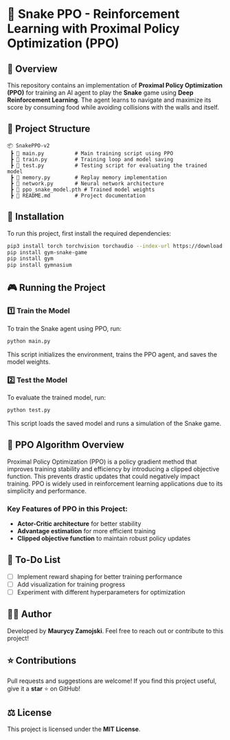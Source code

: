 # 🐍 Snake PPO - Reinforcement Learning with Proximal Policy Optimization (PPO)

## 📌 Overview
This repository contains an implementation of **Proximal Policy Optimization (PPO)** for training an AI agent to play the **Snake** game using **Deep Reinforcement Learning**. The agent learns to navigate and maximize its score by consuming food while avoiding collisions with the walls and itself.

## 📁 Project Structure
```
📦 SnakePPO-v2
 ┣ 📜 main.py          # Main training script using PPO
 ┣ 📜 train.py         # Training loop and model saving
 ┣ 📜 test.py          # Testing script for evaluating the trained model
 ┣ 📜 memory.py        # Replay memory implementation
 ┣ 📜 network.py       # Neural network architecture
 ┣ 📜 ppo_snake_model.pth # Trained model weights
 ┣ 📜 README.md        # Project documentation
```

## 🚀 Installation
To run this project, first install the required dependencies:
```bash
pip3 install torch torchvision torchaudio --index-url https://download.pytorch.org/whl/rocm6.2.4
pip install gym-snake-game
pip install gym
pip install gymnasium
```

## 🎮 Running the Project
### 1️⃣ Train the Model
To train the Snake agent using PPO, run:
```bash
python main.py
```
This script initializes the environment, trains the PPO agent, and saves the model weights.

### 2️⃣ Test the Model
To evaluate the trained model, run:
```bash
python test.py
```
This script loads the saved model and runs a simulation of the Snake game.

## 🔬 PPO Algorithm Overview
Proximal Policy Optimization (PPO) is a policy gradient method that improves training stability and efficiency by introducing a clipped objective function. This prevents drastic updates that could negatively impact training. PPO is widely used in reinforcement learning applications due to its simplicity and performance.

### Key Features of PPO in this Project:
- **Actor-Critic architecture** for better stability
- **Advantage estimation** for more efficient training
- **Clipped objective function** to maintain robust policy updates

## 📜 To-Do List
- [ ] Implement reward shaping for better training performance
- [ ] Add visualization for training progress
- [ ] Experiment with different hyperparameters for optimization

## 👨‍💻 Author
Developed by **Maurycy Zamojski**. Feel free to reach out or contribute to this project!

## ⭐ Contributions
Pull requests and suggestions are welcome! If you find this project useful, give it a **star** ⭐ on GitHub!

## ⚖️ License
This project is licensed under the **MIT License**.

